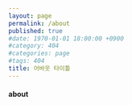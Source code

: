 ```yaml
---
layout: page
permalink: /about
published: true
#date: 1970-01-01 18:00:00 +0900
#category: 404
#categories: page
#tags: 404
title: 어바웃 타이틀
---
```




#### about


